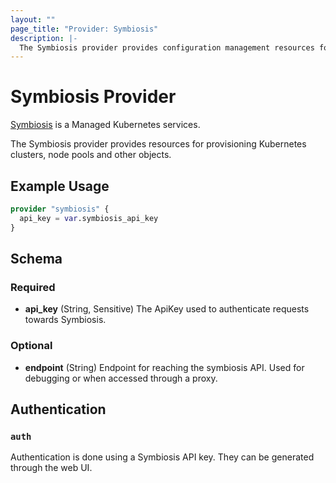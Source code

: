 ```yaml
---
layout: ""
page_title: "Provider: Symbiosis"
description: |-
  The Symbiosis provider provides configuration management resources for Kubernetes clusters and other resources managed through Symbiosis.
---
```


# Symbiosis Provider

[Symbiosis](https://symbiosis.host/) is a Managed Kubernetes services.

The Symbiosis provider provides resources for provisioning Kubernetes clusters, node pools and other objects.

## Example Usage

```terraform
provider "symbiosis" {
  api_key = var.symbiosis_api_key
}
```

<!-- schema generated by tfplugindocs -->
## Schema

### Required

- **api_key** (String, Sensitive) The ApiKey used to authenticate requests towards Symbiosis.

### Optional

- **endpoint** (String) Endpoint for reaching the symbiosis API. Used for debugging or when accessed through a proxy.

## Authentication

### `auth`

Authentication is done using a Symbiosis API key. They can be generated through the web UI.
